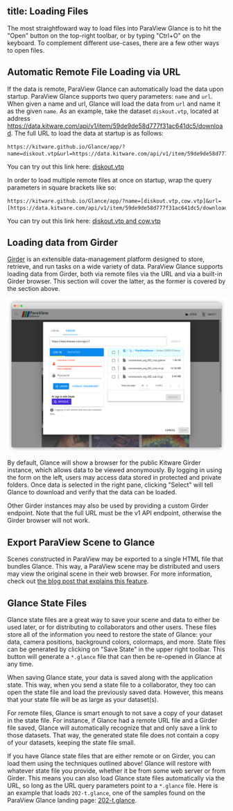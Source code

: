 title: Loading Files
----

The most straightfoward way to load files into ParaView Glance is to hit the "Open" button on the top-right toolbar, or by typing "Ctrl+O" on the keyboard. To complement different use-cases, there are a few other ways to open files.

## Automatic Remote File Loading via URL

If the data is remote, ParaView Glance can automatically load the data upon startup. ParaView Glance supports two query parameters: `name` and `url`. When given a name and url, Glance will load the data from `url` and name it as the given `name`. As an example, take the dataset `diskout.vtp`, located at address https://data.kitware.com/api/v1/item/59de9de58d777f31ac641dc5/download. The full URL to load the data at startup is as follows:

```
https://kitware.github.io/Glance/app/?name=diskout.vtp&url=https://data.kitware.com/api/v1/item/59de9de58d777f31ac641dc5/download
```

You can try out this link here: [diskout.vtp](https://kitware.github.io/Glance/app/?name=diskout.vtp&url=https://data.kitware.com/api/v1/item/59de9de58d777f31ac641dc5/download)

In order to load multiple remote files at once on startup, wrap the query parameters in square brackets like so:

```
https://kitware.github.io/Glance/app/?name=[diskout.vtp,cow.vtp]&url=[https://data.kitware.com/api/v1/item/59de9de58d777f31ac641dc5/download,https://data.kitware.com/api/v1/file/5afd936e8d777f15ebe1b4ea/download]
```

You can try out this link here: [diskout.vtp and cow.vtp](https://kitware.github.io/Glance/app/?name=[diskout.vtp,cow.vtp]&url=[https://data.kitware.com/api/v1/item/59de9de58d777f31ac641dc5/download,https://data.kitware.com/api/v1/file/5afd936e8d777f15ebe1b4ea/download])

## Loading data from Girder

[Girder](https://girder.readthedocs.io/en/stable/) is an extensible data-management platform designed to store, retrieve, and run tasks on a wide variety of data. ParaView Glance supports loading data from Girder, both via remote files via the URL and via a built-in Girder browser. This section will cover the latter, as the former is covered by the section above.

![Girder Integration](../gallery/23-girder-integration.png)

By default, Glance will show a browser for the public Kitware Girder instance, which allows data to be viewed anonymously. By logging in using the form on the left, users may access data stored in protected and private folders. Once data is selected in the right pane, clicking "Select" will tell Glance to download and verify that the data can be loaded.

Other Girder instances may also be used by providing a custom Girder endpoint. Note that the full URL must be the v1 API endpoint, otherwise the Girder browser will not work.

## Export ParaView Scene to Glance

Scenes constructed in ParaView may be exported to a single HTML file that bundles Glance. This way, a ParaView scene may be distributed and users may view the original scene in their web browser. For more information, check out [the blog post that explains this feature](https://blog.kitware.com/exporting-paraview-scenes-to-paraview-glance/).

## Glance State Files

Glance state files are a great way to save your scene and data to either be used later, or for distributing to collaborators and other users. These files store all of the information you need to restore the state of Glance: your data, camera positions, background colors, colormaps, and more. State files can be generated by clicking on "Save State" in the upper right toolbar. This button will generate a `*.glance` file that can then be re-opened in Glance at any time.

When saving Glance state, your data is saved along with the application state. This way, when you send a state file to a collaborator, they too can open the state file and load the previously saved data. However, this means that your state file will be as large as your dataset(s).

For remote files, Glance is smart enough to not save a copy of your dataset in the state file. For instance, if Glance had a remote URL file and a Girder file saved, Glance will automatically recognize that and only save a link to those datasets. That way, the generated state file does not contain a copy of your datasets, keeping the state file small.

If you have Glance state files that are either remote or on Girder, you can load them using the techniques outlined above! Glance will restore with whatever state file you provide, whether it be from some web server or from Girder. This means you can also load Glance state files automatically via the URL, so long as the URL query parameters point to a `*.glance` file. Here is an example that loads `202-t.glance`, one of the samples found on the ParaView Glance landing page: [202-t.glance](https://kitware.github.io/Glance/app/?name=202-t.glance&url=https://raw.githubusercontent.com/Kitware/Glance/master/data/202-t.glance).
